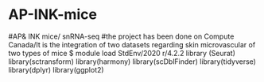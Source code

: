 # AP-INK-mice
#AP&amp; INK mice/ snRNA-seq
#the project has been done on Compute Canada/It is the integration of two datasets regarding skin microvascular of two types of mice
$ module load StdEnv/2020 r/4.2.2
 library (Seurat)
 library(sctransform)
 library(harmony)
 library(scDblFinder)
 library(tidyverse)
 library(dplyr)
 library(ggplot2)
 #
